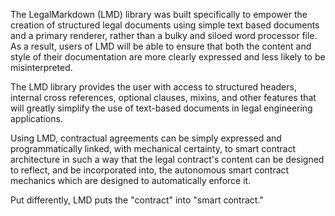 The LegalMarkdown (LMD) library was built specifically to empower the creation of structured legal documents using simple text based documents and a primary renderer, rather than a bulky and siloed word processor file. As a result, users of LMD will be able to ensure that both the content and style of their documentation are more clearly expressed and less likely to be misinterpreted. 

The LMD library provides the user with access to structured headers, internal cross references, optional clauses, mixins, and other features that will greatly simplify the use of text-based documents in legal engineering applications.

Using LMD, contractual agreements can be simply expressed and programmatically linked, with mechanical certainty, to smart contract architecture in such a way that the legal contract's content can be designed to reflect, and be incorporated into, the autonomous smart contract mechanics which are designed to automatically enforce it. 

Put differently, LMD puts the "contract" into "smart contract."
